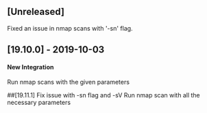 ## [Unreleased]
Fixed an issue in nmap scans with '-sn' flag.


## [19.10.0] - 2019-10-03
#### New Integration
Run nmap scans with the given parameters


##[19.11.1] 
Fix issue with -sn flag and -sV
Run nmap scan with all the necessary parameters 
